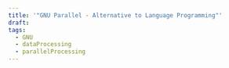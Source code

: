 ```yaml
---
title: '"GNU Parallel - Alternative to Language Programming"'
draft: 
tags:
  - GNU
  - dataProcessing
  - parallelProcessing
---
```

